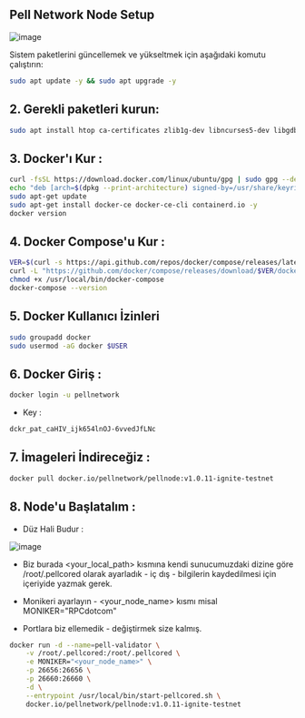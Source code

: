 ## Pell Network Node Setup 

![image](https://github.com/user-attachments/assets/274cc570-ec41-4551-9742-e4cbbec1e77d)


Sistem paketlerini güncellemek ve yükseltmek için aşağıdaki komutu çalıştırın:

```bash
sudo apt update -y && sudo apt upgrade -y
```
## 2. Gerekli paketleri kurun:

```bash
sudo apt install htop ca-certificates zlib1g-dev libncurses5-dev libgdbm-dev libnss3-dev tmux iptables curl nvme-cli git wget make jq libleveldb-dev build-essential pkg-config ncdu tar clang bsdmainutils lsb-release libssl-dev libreadline-dev libffi-dev jq gcc screen unzip lz4 -y
```
## 3. Docker'ı Kur : 

```bash
curl -fsSL https://download.docker.com/linux/ubuntu/gpg | sudo gpg --dearmor -o /usr/share/keyrings/docker-archive-keyring.gpg
echo "deb [arch=$(dpkg --print-architecture) signed-by=/usr/share/keyrings/docker-archive-keyring.gpg] https://download.docker.com/linux/ubuntu $(lsb_release -cs) stable" | sudo tee /etc/apt/sources.list.d/docker.list > /dev/null
sudo apt-get update
sudo apt-get install docker-ce docker-ce-cli containerd.io -y
docker version
```

## 4. Docker Compose'u Kur : 

```bash
VER=$(curl -s https://api.github.com/repos/docker/compose/releases/latest | grep tag_name | cut -d '"' -f 4)
curl -L "https://github.com/docker/compose/releases/download/$VER/docker-compose-$(uname -s)-$(uname -m)" -o /usr/local/bin/docker-compose
chmod +x /usr/local/bin/docker-compose
docker-compose --version
```

## 5. Docker Kullanıcı İzinleri

```bash
sudo groupadd docker
sudo usermod -aG docker $USER
```

## 6. Docker Giriş : 

```bash
docker login -u pellnetwork
```

- Key : 

```bash
dckr_pat_caHIV_ijk654lnOJ-6vvedJfLNc
```

## 7. İmageleri İndireceğiz : 

```bash
docker pull docker.io/pellnetwork/pellnode:v1.0.11-ignite-testnet
```

## 8. Node'u Başlatalım : 

- Düz Hali Budur : 

![image](https://github.com/user-attachments/assets/4ca54882-49df-43d5-bfff-a5564a980913)

- Biz burada <your_local_path> kısmına kendi sunucumuzdaki dizine göre /root/.pellcored olarak ayarladık - iç dış - bilgilerin kaydedilmesi için içeriyide yazmak gerek.

- Monikeri ayarlayın - <your_node_name> kısmı misal MONIKER="RPCdotcom"

- Portlara biz ellemedik - değiştirmek size kalmış.


```bash
docker run -d --name=pell-validator \
    -v /root/.pellcored:/root/.pellcored \
    -e MONIKER="<your_node_name>" \
    -p 26656:26656 \
    -p 26660:26660 \
    -d \
    --entrypoint /usr/local/bin/start-pellcored.sh \
    docker.io/pellnetwork/pellnode:v1.0.11-ignite-testnet
```
